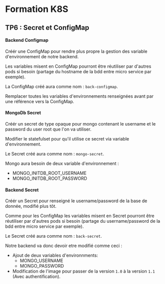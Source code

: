 # Formation K8S

## TP6 : Secret et ConfigMap

#### Backend Configmap

Créér une ConfigMap pour rendre plus propre la gestion des variable d'environnement de notre backend. 

Les variables misent en ConfigMap pourront être réutiliser par d'autres pods si besoin (partage du hostname de la bdd entre micro service par exemple).

La ConfigMap créé aura comme nom : `back-configmap`.

Remplacer toutes les variables d'environnements renseignées avant par une référence vers la ConfigMap.

#### MongoDb Secret

Créér un secret de type opaque pour mongo contenant le username et le password du user root que l'on va utiliser. 

Modifier le statefulset pour qu'il utilise ce secret via variable d'environnement.

Le Secret créé aura comme nom : `mongo-secret`.

Mongo aura besoin de deux variable d'environnement :
* MONGO_INITDB_ROOT_USERNAME
* MONGO_INITDB_ROOT_PASSWORD


#### Backend Secret

Créér un Secret pour renseigné le username/password de la base de donnée, modifié plus tôt.

Comme pour les ConfigMap les variables misent en Secret pourront être réutiliser par d'autres pods si besoin (partage du username/password de la bdd entre micro service par exemple).

Le Secret créé aura comme nom : `back-secret`.

Notre backend va donc devoir etre modifié comme ceci :
* Ajout de deux variables d'environnments:
    * MONGO_USERNAME
    * MONGO_PASSWORD
* Modification de l'image pour passer de la version `1.0` à la version `1.1` (Avec authentification).

